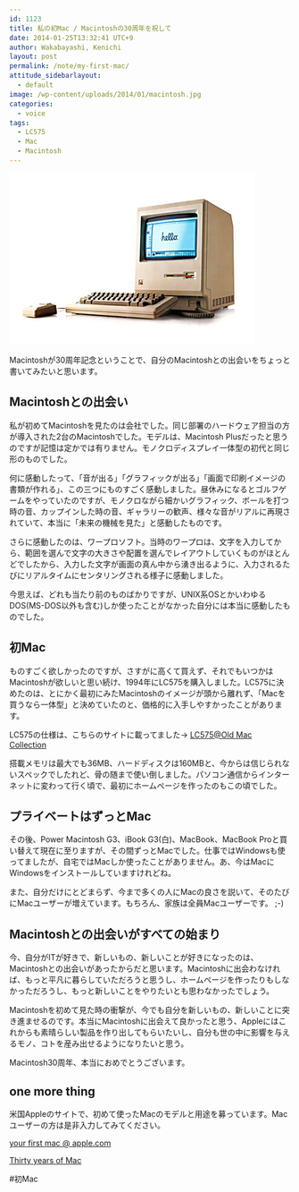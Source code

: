 ```yaml
---
id: 1123
title: 私の初Mac / Macintoshの30周年を祝して
date: 2014-01-25T13:32:41 UTC+9
author: Wakabayashi, Kenichi
layout: post
permalink: /note/my-first-mac/
attitude_sidebarlayout:
  - default
image: /wp-content/uploads/2014/01/macintosh.jpg
categories:
  - voice
tags:
  - LC575
  - Mac
  - Macintosh
---
```

![Macintosh](/assets/images/2014/01/macintosh.jpg)

Macintoshが30周年記念ということで、自分のMacintoshとの出会いをちょっと書いてみたいと思います。

## Macintoshとの出会い
私が初めてMacintoshを見たのは会社でした。同じ部署のハードウェア担当の方が導入された2台のMacintoshでした。モデルは、Macintosh Plusだったと思うのですが記憶は定かでは有りません。モノクロディスプレイ一体型の初代と同じ形のものでした。

何に感動したって、「音が出る」「グラフィックが出る」「画面で印刷イメージの書類が作れる」、この三つにものすごく感動しました。昼休みになるとゴルフゲームをやっていたのですが、モノクロながら細かいグラフィック、ボールを打つ時の音、カップインした時の音、ギャラリーの歓声、様々な音がリアルに再現されていて、本当に「未来の機械を見た」と感動したものです。

さらに感動したのは、ワープロソフト。当時のワープロは、文字を入力してから、範囲を選んで文字の大きさや配置を選んでレイアウトしていくものがほとんどでしたから、入力した文字が画面の真ん中から湧き出るように、入力されるたびにリアルタイムにセンタリングされる様子に感動しました。

今思えば、どれも当たり前のものばかりですが、UNIX系OSとかいわゆるDOS(MS-DOS以外も含む)しか使ったことがなかった自分には本当に感動したものでした。

## 初Mac
ものすごく欲しかったのですが、さすがに高くて買えず、それでもいつかはMacintoshが欲しいと思い続け、1994年にLC575を購入しました。LC575に決めたのは、とにかく最初にみたMacintoshのイメージが頭から離れず、「Macを買うなら一体型」と決めていたのと、価格的に入手しやすかったことがあります。

LC575の仕様は、こちらのサイトに載ってました→ [LC575@Old Mac Collection](http://www.oldmac.jp/lc575.html)

搭載メモリは最大でも36MB、ハードディスクは160MBと、今からは信じられないスペックでしたれど、骨の随まで使い倒しました。パソコン通信からインターネットに変わって行く頃で、最初にホームページを作ったのもこの頃でした。

## プライベートはずっとMac
その後、Power Macintosh G3、iBook G3(白)、MacBook、MacBook Proと買い替えて現在に至りますが、その間ずっとMacでした。仕事ではWindowsも使ってましたが、自宅ではMacしか使ったことがありません。あ、今はMacにWindowsをインストールしていますけれどね。

また、自分だけにとどまらず、今まで多くの人にMacの良さを説いて、そのたびにMacユーザーが増えています。もちろん、家族は全員Macユーザーです。 ;-)

## Macintoshとの出会いがすべての始まり
今、自分がITが好きで、新しいもの、新しいことが好きになったのは、Macintoshとの出会いがあったからだと思います。Macintoshに出会わなければ、もっと平凡に暮らしていただろうと思うし、ホームページを作ったりもしなかっただろうし、もっと新しいことをやりたいとも思わなかったでしょう。

Macintoshを初めて見た時の衝撃が、今でも自分を新しいもの、新しいことに突き進ませるのです。本当にMacintoshに出会えて良かったと思う、Appleにはこれからも素晴らしい製品を作り出してもらいたいし、自分も世の中に影響を与えるモノ、コトを産み出せるようになりたいと思う。

Macintosh30周年、本当におめでとうございます。
## one more thing
米国Appleのサイトで、初めて使ったMacのモデルと用途を募っています。Macユーザーの方は是非入力してみてください。

[your first mac @ apple.com](http://www.apple.com/30-years/your-first-mac/)

[Thirty years of Mac](http://www.apple.com/30-years/)

#初Mac